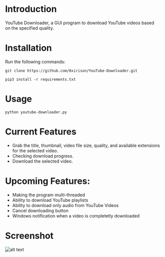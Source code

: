 # Introduction
YouTube Downloader, a GUI program to download YouTube videos based on the specified quality.

# Installation
Run the following commands:
```
git clone https://github.com/0xirison/YouTube-Downloader.git
```
```
pip3 install -r requirements.txt
```

# Usage
```
python youtube-downloader.py
```

# Current Features
- Grab the title, thumbnail, video file size, quality, and available extensions for the selected video.
- Checking download progress.
- Download the selected video.

# Upcoming Features:
- Making the program multi-threaded
- Ability to download YouTube playlists
- Ability to download only audio from YouTube Videos
- Cancel downloading button
- Windows notification when a video is completetly downloaded 

# Screenshot
![alt text](https://i.postimg.cc/2yWNhWTn/youtube-downloader.png)

